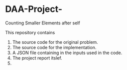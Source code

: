 # DAA-Project-
Counting Smaller Elements after self

This repository contains
1) The source code for the original problem.
2) The source code for the implementation.
3) A JSON file containing in the inputs used in the code.
4) The project report itslef.
5) 
